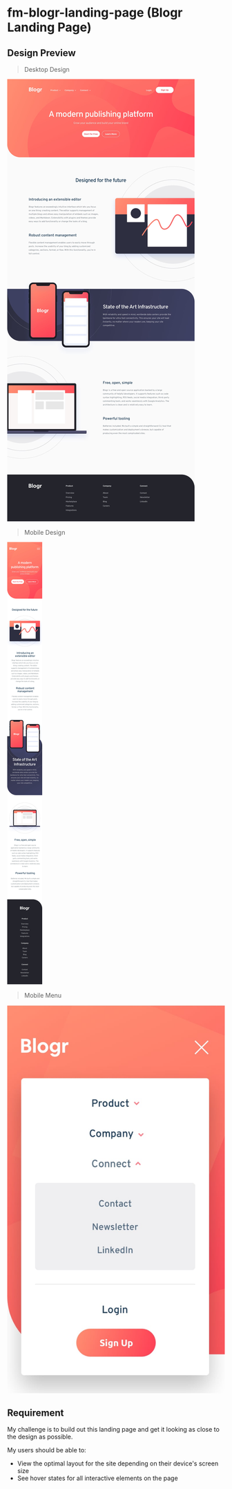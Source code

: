 # fm-blogr-landing-page (Blogr Landing Page)

## Design Preview

> Desktop Design 

![Desktop Design](./design/desktop-design.jpg)

> Mobile Design

![Mobile Design](./design/mobile-design.jpg)

> Mobile Menu

![Mobile Menu Design](./design/mobile-menu.jpg)

## Requirement

My challenge is to build out this landing page and get it looking as close to the design as possible.

My users should be able to:

- View the optimal layout for the site depending on their device's screen size
- See hover states for all interactive elements on the page